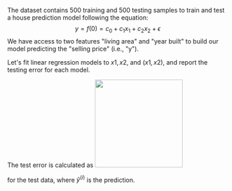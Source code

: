 The dataset contains 500 training and 500 testing samples to train and test a house prediction model following the equation: $$y = f(0) = c_0 + c_1 x_{1} + c_2 x_{2} + \epsilon$$
We have access to two features "living area" and "year built" to build our model predicting the "selling price" (i.e., "y").

Let's fit linear regression models to $x1, x2$, and $(x1, x2)$, and report the testing error for each model.

The test error is calculated as <img width=200 src="https://github.com/Aparnak12/ML-Fundamentals/assets/51270673/680bac85-ec1b-46f6-ad4b-e63a6c384bd3)https://github.com/Aparnak12/ML-Fundamentals/assets/51270673/680bac85-ec1b-46f6-ad4b-e63a6c384bd3">

for the test data, where $\hat{y}^{(i)}$ is the prediction.
